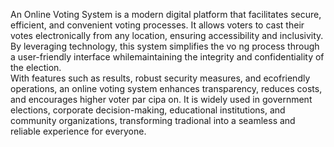 An Online Voting System is a modern digital platform that facilitates secure, efficient, and convenient voting processes. It allows voters to cast their votes electronically from any location, ensuring accessibility and inclusivity.
By leveraging technology, this system simplifies the vo ng process through a user-friendly interface whilemaintaining the integrity and confidentiality of the election.  
With features such as  results, robust security measures, and ecofriendly operations, an online voting system enhances transparency, reduces costs, and encourages higher voter par cipa on.
It is widely used in government elections, corporate decision-making, educational institutions, and community organizations, transforming tradional  into a seamless and reliable experience for everyone.
